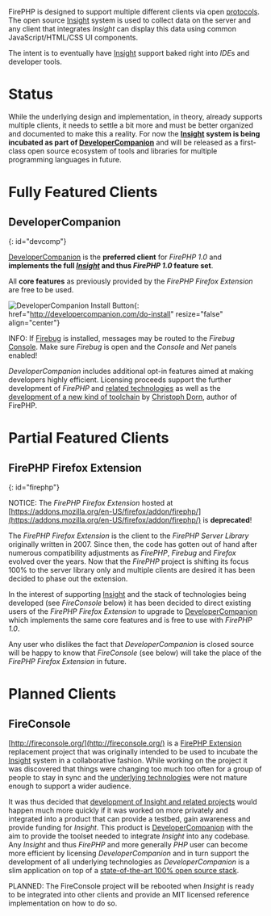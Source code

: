 
FirePHP is designed to support multiple different clients via open [protocols](Protocols). The open source
[Insight](Insight) system is used to collect data on the server and any client that integrates *Insight* can
display this data using common JavaScript/HTML/CSS UI components.

The intent is to eventually have [Insight](Insight) support baked right into *IDE*s and developer tools.


Status
======

While the underlying design and implementation, in theory, already supports multiple clients, it needs to settle a bit more 
and must be better organized and documented to make this a reality. For now the __[Insight](Insight) system is being incubated as
part of [DeveloperCompanion](http://developercompanion.com/)__ and will be released as a first-class open source ecosystem
of tools and libraries for multiple programming languages in future.


Fully Featured Clients
======================

DeveloperCompanion
------------------
{: id="devcomp"}

[DeveloperCompanion](http://developercompanion.com/) is the **preferred client** for *FirePHP 1.0* and **implements the full
_[Insight](Insight)_ and thus _FirePHP 1.0_ feature set**.

All **core features** as previously provided by the *FirePHP Firefox Extension* are free to be used.

![DeveloperCompanion Install Button](http://developercompanion.com/resources/images/devcomp-install_v2.png){: href="http://developercompanion.com/do-install" resize="false" align="center"}

INFO: If [Firebug](http://getfirebug.com/) is installed, messages may be routed to the *Firebug* [Console](http://getfirebug.com/commandline).
Make sure *Firebug* is open and the *Console* and *Net* panels enabled!

*DeveloperCompanion* includes additional opt-in features aimed at making developers highly efficient. Licensing
proceeds support the further development of *FirePHP* and [related technologies](http://www.christophdorn.com/OpenSource/) as well as
the [development of a new kind of toolchain](http://www.christophdorn.com/Research/) by [Christoph Dorn](http://www.christophdorn.com/), 
author of FirePHP.


Partial Featured Clients
========================

FirePHP Firefox Extension
-------------------------
{: id="firephp"}

NOTICE: The *FirePHP Firefox Extension* hosted at [https://addons.mozilla.org/en-US/firefox/addon/firephp/](https://addons.mozilla.org/en-US/firefox/addon/firephp/) is **deprecated**!

The *FirePHP Firefox Extension* is the client to the *FirePHP Server Library* originally written in 2007. Since then, the code has gotten out of hand after 
numerous compatibility adjustments as *FirePHP*, *Firebug* and *Firefox* evolved over the years. Now that the *FirePHP* project is shifting its focus 100%
to the server library only and multiple clients are desired it has been decided to phase out the extension.

In the interest of supporting [Insight](Insight) and the stack of technologies being developed (see *FireConsole* below) it has been decided to direct existing 
users of the *FirePHP Firefox Extension* to upgrade to [DeveloperCompanion](http://developercompanion.com/) which implements the
same core features and is free to use with *FirePHP 1.0*.

Any user who dislikes the fact that *DeveloperCompanion* is closed source will be happy to know that *FireConsole* (see below)
will take the place of the *FirePHP Firefox Extension* in future.


Planned Clients
===============

FireConsole
-----------

[http://fireconsole.org/](http://fireconsole.org/) is a [FirePHP Extension](https://addons.mozilla.org/en-US/firefox/addon/firephp/) 
replacement project that was originally intended to be used to incubate the [Insight](Insight) system in a collaborative fashion.
While working on the project it was discovered that things were changing too much too often for a group of people to stay in sync
and the [underlying technologies](http://www.christophdorn.com/Research/) were not mature enough to support a wider audience.

It was thus decided that [development of Insight and related projects](https://github.com/cadorn) would happen much more quickly
if it was worked on more privately and integrated into a product that can provide a testbed, gain awareness and provide funding for *Insight*. This 
product is [DeveloperCompanion](http://developercompanion.com/) with the aim to provide the toolset needed to integrate
*Insight* into any codebase. Any *Insight* and thus *FirePHP* and more generally *PHP* user can become more efficient by licensing
*DeveloperCompanion* and in turn support the development of all underlying technologies as *DeveloperCompanion* is a slim application
on top of a [state-of-the-art 100% open source stack](http://www.christophdorn.com/OpenSource/).

PLANNED: The FireConsole project will be rebooted when *Insight* is ready to be integrated into other clients and provide an
MIT licensed reference implementation on how to do so.
